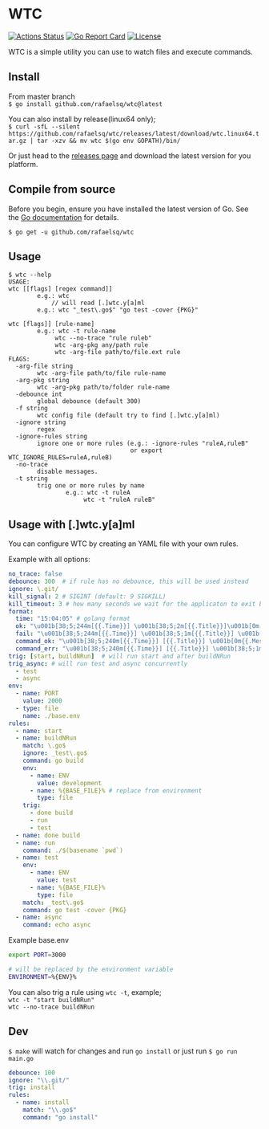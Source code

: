 # WTC

[![Actions Status](https://github.com/rafaelsq/wtc/workflows/tests/badge.svg)](https://github.com/rafaelsq/wtc/actions)
[![Go Report Card](https://goreportcard.com/badge/github.com/rafaelsq/wtc)](https://goreportcard.com/report/github.com/rafaelsq/wtc)
[![License](https://img.shields.io/badge/license-MIT-blue.svg)](https://github.com/rafaelsq/wtc/blob/master/LICENSE)

WTC is a simple utility you can use to watch files and execute commands.  

## Install

From master branch  
`$ go install github.com/rafaelsq/wtc@latest`  

You can also install by release(linux64 only);  
`$ curl -sfL --silent https://github.com/rafaelsq/wtc/releases/latest/download/wtc.linux64.tar.gz | tar -xzv && mv wtc $(go env GOPATH)/bin/`

Or just head to the [releases page](https://github.com/rafaelsq/wtc/releases) and download the latest version for you platform.

## Compile from source

Before you begin, ensure you have installed the latest version of Go. See the [Go documentation](https://golang.org/doc/install) for details.

`$ go get -u github.com/rafaelsq/wtc`  


## Usage

```
$ wtc --help
USAGE:
wtc [[flags] [regex command]]
        e.g.: wtc
            // will read [.]wtc.y[a]ml
        e.g.: wtc "_test\.go$" "go test -cover {PKG}"

wtc [flags]] [rule-name]
        e.g.: wtc -t rule-name
             wtc --no-trace "rule ruleb"
             wtc -arg-pkg any/path rule
             wtc -arg-file path/to/file.ext rule
FLAGS:
  -arg-file string
        wtc -arg-file path/to/file rule-name
  -arg-pkg string
        wtc -arg-pkg path/to/folder rule-name
  -debounce int
        global debounce (default 300)
  -f string
        wtc config file (default try to find [.]wtc.y[a]ml)
  -ignore string
        regex
  -ignore-rules string
        ignore one or more rules (e.g.: -ignore-rules "ruleA,ruleB"
                                  or export WTC_IGNORE_RULES=ruleA,ruleB)
  -no-trace
        disable messages.
  -t string
        trig one or more rules by name
                e.g.: wtc -t ruleA
                     wtc -t "ruleA ruleB"
```

## Usage with [.]wtc.y[a]ml 

You can configure WTC by creating an YAML file with your own rules.

Example with all options:

```yaml
no_trace: false
debounce: 300  # if rule has no debounce, this will be used instead
ignore: \.git/
kill_signal: 2 # SIGINT (default: 9 SIGKILL)
kill_timeout: 3 # how many seconds we wait for the applicaton to exit before we send SIGKILL(9)
format:
  time: "15:04:05" # golang format
  ok: "\u001b[38;5;244m[{{.Time}}] \u001b[38;5;2m[{{.Title}}]\u001b[0m \u001b[38;5;238m{{.Message}}\u001b[0m\n"
  fail: "\u001b[38;5;244m[{{.Time}}] \u001b[38;5;1m[{{.Title}}] \u001b[38;5;238m{{.Message}}\u001b[0m\n"
  command_ok: "\u001b[38;5;240m[{{.Time}}] [{{.Title}}] \u001b[0m{{.Message}}\n"
  command_err: "\u001b[38;5;240m[{{.Time}}] [{{.Title}}] \u001b[38;5;1m{{.Message}}\u001b[0m\n"
trig: [start, buildNRun]  # will run start and after buildNRun
trig_async: # will run test and async concurrently
  - test
  - async
env:
  - name: PORT
    value: 2000
  - type: file
    name: ./base.env
rules:
  - name: start
  - name: buildNRun
    match: \.go$
    ignore: _test\.go$
    command: go build
    env:
      - name: ENV
        value: development
      - name: %{BASE_FILE}% # replace from environment
        type: file
    trig: 
      - done build
      - run
      - test
  - name: done build
  - name: run
    command: ./$(basename `pwd`)
  - name: test
    env:
      - name: ENV
        value: test
      - name: %{BASE_FILE}%
        type: file
    match: _test\.go$
    command: go test -cover {PKG}
  - name: async
    command: echo async
```

Example base.env

```bash
export PORT=3000

# will be replaced by the environment variable
ENVIRONMENT=%{ENV}%
```

You can also trig a rule using `wtc -t`, example;  
`wtc -t "start buildNRun"`  
`wtc --no-trace buildNRun`  


## Dev

`$ make` will watch for changes and run `go install` or just run `$ go run main.go`
```yaml
debounce: 100
ignore: "\\.git/"
trig: install
rules:
  - name: install
    match: "\\.go$"
    command: "go install"
```

